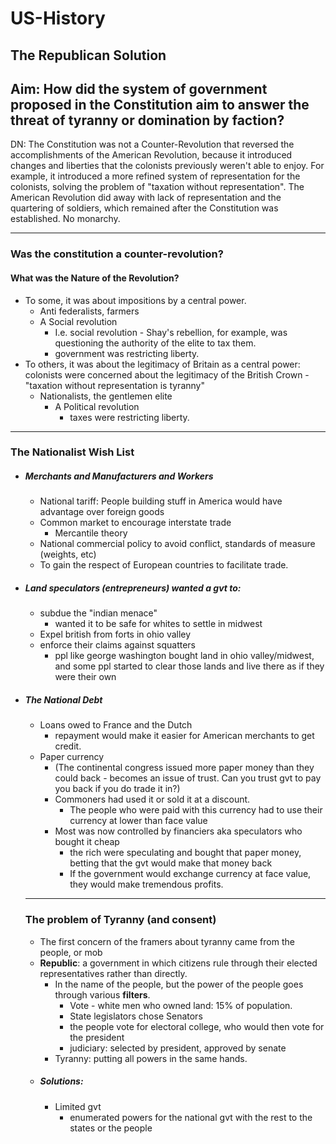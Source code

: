 # US-History

## The Republican Solution
## Aim: How did the system of government proposed in the Constitution aim to answer the threat of tyranny or domination by faction?

DN:
The Constitution was not a Counter-Revolution that reversed the accomplishments of the American Revolution, because it introduced changes and liberties that the colonists previously weren't able to enjoy. For example, it introduced a more refined system of representation for the colonists, solving the problem of "taxation without representation". The American Revolution did away with lack of representation and the quartering of soldiers, which remained after the Constitution was established. No monarchy.

---
### Was the constitution a counter-revolution?
#### What was the Nature of the Revolution?
- To some, it was about impositions by a central power.
	- Anti federalists, farmers
	- A Social revolution
		- I.e. social revolution - Shay's rebellion, for example, was questioning the authority of the elite to tax them.
		- government was restricting liberty.
- To others, it was about the legitimacy of Britain as a central power: colonists were concerned about the legitimacy of the British Crown - "taxation without representation is tyranny"
	- Nationalists, the gentlemen elite
		- A Political revolution
			- taxes were restricting liberty.

---
### The Nationalist Wish List
- ##### Merchants and Manufacturers and Workers
	- National tariff: People building stuff in America would have advantage over foreign goods
	- Common market to encourage interstate trade
		- Mercantile theory
	- National commercial policy to avoid conflict, standards of measure (weights, etc)
	- To gain the respect of European countries to facilitate trade.
- ##### Land speculators (entrepreneurs) wanted a gvt to:
	- subdue the "indian menace"
		- wanted it to be safe for whites to settle in midwest
	- Expel british from forts in ohio valley
	- enforce their claims against squatters
		- ppl like george washington bought land in ohio valley/midwest, and some ppl started to clear those lands and live there as if they were their own
- ##### The National Debt
	- Loans owed to France and the Dutch
		- repayment would make it easier for American merchants to get credit.
	- Paper currency
		- (The continental congress issued more paper money than they could back - becomes an issue of trust. Can you trust gvt to pay you back if you do trade it in?)
		- Commoners had used it or sold it at a discount.
			- The people who were paid with this currency had to use their currency at lower than face value
		- Most was now controlled by financiers aka speculators who bought it cheap
			- the rich were speculating and bought that paper money, betting that the gvt would make that money back
			- If the government would exchange currency at face value, they would make tremendous profits.
	
	---
	### The problem of Tyranny (and consent)
	- The first concern of the framers about tyranny came from the people, or mob
	- __Republic__: a government in which citizens rule through their elected representatives rather than directly.
		- In the name of the people, but the power of the people goes through various **filters**.
			- Vote - white men who owned land: 15% of population.
			- State legislators chose Senators
			- the people vote for electoral college, who would then vote for the president
			- judiciary: selected by president, approved by senate
		- Tyranny: putting all powers in the same hands.
	- ##### Solutions:
		- Limited gvt
			- enumerated powers for the national gvt with the rest to the states or the people
